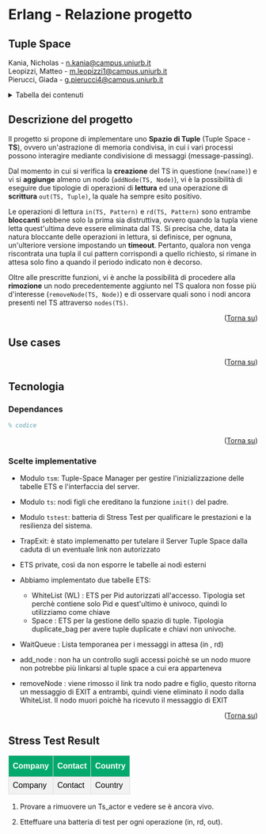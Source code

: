 # Erlang - Relazione progetto

## Tuple Space

<a name="readme-top"></a>

 Kania, Nicholas  - <n.kania@campus.uniurb.it> <br>
 Leopizzi, Matteo  - <m.leopizzi1@campus.uniurb.it> <br>
 Pierucci, Giada  - <g.pierucci4@campus.uniurb.it>

<!-- TABELLA DEI CONTENUTI -->
<details>
  <summary>Tabella dei contenuti</summary>
  <ol>
    <li>
      <a href="#descrizione-del-progetto">Descrizione del progetto</a>
    </li>
    <li>
      <a href="#tecnologia">Tecnologia</a>
      <ul>
        <li><a href="#dependances">Dependances</a></li>
        <li><a href="#scelte-implementative">Scelte implementative</a></li>
      </ul>
    </li>
    <li>
      <a href="#stress-test"> StressTest </a>
    </li>
  </ol>
</details>

<!-- DESCRIZIONE DEL PROGETTO -->
## Descrizione del progetto

Il progetto si propone di implementare uno **Spazio di Tuple** (Tuple Space - **TS**), ovvero un'astrazione di memoria condivisa, in cui i vari processi possono interagire mediante condivisione di messaggi (message-passing).

Dal momento in cui si verifica la **creazione** del TS in questione (`new(name)`) e vi si **aggiunge** almeno un nodo (`addNode(TS, Node)`), vi è la possibilità di eseguire due tipologie di operazioni di **lettura** ed una operazione di **scrittura** `out(TS, Tuple)`, la quale ha sempre esito positivo.

Le operazioni di lettura `in(TS, Pattern)` e `rd(TS, Pattern)` sono entrambe **bloccanti** sebbene solo la prima sia distruttiva, ovvero quando la tupla viene letta quest'ultima deve essere eliminata dal TS.
Si precisa che, data la natura bloccante delle operazioni in lettura, si definisce, per ognuna, un'ulteriore versione impostando un **timeout**.
Pertanto, qualora non venga riscontrata una tupla il cui pattern corrispondi a quello richiesto, si rimane in attesa solo fino a quando il periodo indicato non è decorso.

Oltre alle prescritte funzioni, vi è anche la possibilità di procedere alla **rimozione** un nodo precedentemente aggiunto nel TS qualora non fosse più d'interesse (`removeNode(TS, Node)`) e di osservare quali sono i nodi ancora presenti nel TS attraverso `nodes(TS)`.

<p align="right">(<a href="#readme-top">Torna su</a>)</p>

<!-- USE CASES -->
## Use cases

<p align="right">(<a href="#readme-top">Torna su</a>)</p>

<!-- TECNOLOGIA -->
## Tecnologia
<!-- DEPENDANCES -->
### Dependances

```erl
% codice
```

<p align="right">(<a href="#readme-top">Torna su</a>)</p>

<!-- SCELTE IMPLEMENTATIVE -->
### Scelte implementative

* Modulo `tsm`: Tuple-Space Manager per gestire l'inizializzazione delle tabelle ETS e l'interfaccia del server.

* Modulo `ts`: nodi figli che ereditano la funzione `init()` del padre.

* Modulo `tstest`: batteria di Stress Test per qualificare le prestazioni e la resilienza del sistema.

* TrapExit: è stato implemenatto per tutelare il Server Tuple Space dalla caduta di un eventuale link non autorizzato

* ETS private, così da non esporre le tabelle ai nodi esterni

* Abbiamo implementato due tabelle ETS:

  * WhiteList (WL) : ETS per Pid autorizzati all'accesso. Tipologia set perchè contiene solo Pid e quest'ultimo è univoco, quindi lo utilizziamo come chiave
  * Space : ETS per la gestione dello spazio di tuple. Tipologia duplicate_bag per avere tuple duplicate e chiavi non univoche.

* WaitQueue : Lista temporanea per i messaggi in attesa (in , rd)

* add_node : non ha un controllo sugli accessi poichè se un nodo muore non potrebbe più linkarsi al tuple space a cui era apparteneva

* removeNode : viene rimosso il link tra nodo padre e figlio, questo ritorna un messaggio di EXIT a entrambi, quindi viene eliminato il nodo dalla WhiteList. Il nodo muori poichè ha ricevuto il messaggio di EXIT

<p align="right">(<a href="#readme-top">Torna su</a>)</p>

<!-- STRESS TEST -->
## Stress Test Result

<style>
#customers {
  font-family: Arial, Helvetica, sans-serif;
  border-collapse: collapse;
  width: 100%;
}
#customers td, #customers th {
  color: black;
  border: 1px solid #ddd;
  padding: 8px;
}
#customers tr:nth-child(even){background-color: #f2f2f2;}
#customers tr:hover {background-color: #ddd;}
#customers th {
  padding-top: 12px;
  padding-bottom: 12px;
  text-align: left;
  background-color: #04AA6D;
  color: white;
}
</style>

<table id = "customers">
<tr>
  <th>Company</th>
  <th>Contact</th>
  <th>Country</th>
</tr>
<tr>
  <td>Company</td>
  <td>Contact</td>
  <td>Country</td>
</tr>
</table>

1. Provare a rimuovere un Ts_actor e vedere se è ancora vivo.

2. Etteffuare una batteria di test per ogni operazione (in, rd, out).
